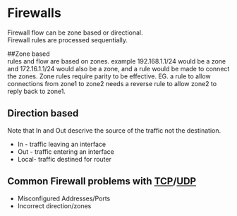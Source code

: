 # Firewalls  
  
Firewall flow can be zone based or directional.  
Firewall rules are processed sequentially.
  
##Zone based  
rules and flow are based on zones. 
example 192.168.1.1/24 would be a zone and 172.16.1.1/24 would also be a zone, and a rule would be made to connect the zones.
Zone rules require parity to be effective. EG. a rule to allow connections from zone1 to zone2 needs a reverse rule to allow zone2 to reply back to zone1.  

## Direction based  
Note that In and Out descrive the source of the traffic not the destination.
- In - traffic leaving an interface  
- Out - traffic entering an interface  
- Local- traffic destined for router  

## Common Firewall problems with [TCP](https://github.com/disc0ninja/zet/search?q=tcp)/[UDP](https://github.com/disc0ninja/zet/search?q=udp)  
  
- Misconfigured Addresses/Ports
- Incorrect direction/zones  
